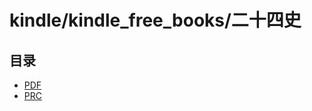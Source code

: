 # kindle/kindle_free_books/二十四史

<!-- summary -->
## 目录

- [PDF](/kindle/kindle_free_books/二十四史/PDF/README.md)
- [PRC](/kindle/kindle_free_books/二十四史/PRC/README.md)

<!-- SUMMARY_AUTO @ https://github.com/LeungGeorge -->
<!-- summary -->
